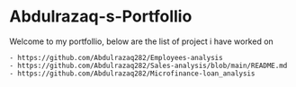 # Abdulrazaq-s-Portfollio
Welcome to my portfollio, below are the list of project i have worked on

    - https://github.com/Abdulrazaq282/Employees-analysis
    - https://github.com/Abdulrazaq282/Sales-analysis/blob/main/README.md
    - https://github.com/Abdulrazaq282/Microfinance-loan_analysis
